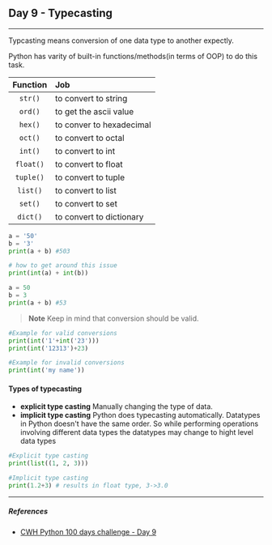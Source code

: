 ## Day 9 - Typecasting

---

Typcasting means conversion of one data type to another expectly.

Python has varity of built-in functions/methods(in terms of OOP) to do this task.

| Function  | Job                      |
| :-------: | :----------------------- |
|  `str()`  | to convert to string     |
|  `ord()`  | to get the ascii value   |
|  `hex()`  | to conver to hexadecimal |
|  `oct()`  | to convert to octal      |
|  `int()`  | to convert to int        |
| `float()` | to convert to float      |
| `tuple()` | to convert to tuple      |
| `list()`  | to convert to list       |
|  `set()`  | to convert to set        |
| `dict()`  | to convert to dictionary |

```python
a = '50'
b = '3'
print(a + b) #503

# how to get around this issue
print(int(a) + int(b))

a = 50
b = 3
print(a + b) #53
```

>**Note**
>Keep in mind that conversion should be valid.
```python
#Example for valid conversions
print(int('1'+int('23')))
print(int('12313')+23)

#Example for invalid conversions
print(int('my name'))
```

#### Types of typecasting

- **explicit type casting** Manually changing the type of data.
- **implicit type casting** Python does typecasting automatically. Datatypes in Python doesn't have the same order. So while performing operations involving different data types the datatypes may change to hight level data types

```python
#Explicit type casting
print(list((1, 2, 3)))

#Implicit type casting
print(1.2+3) # results in float type, 3->3.0
```


---

##### References

- [CWH Python 100 days challenge - Day 9](https://youtu.be/Pu5bqySSSS0)
